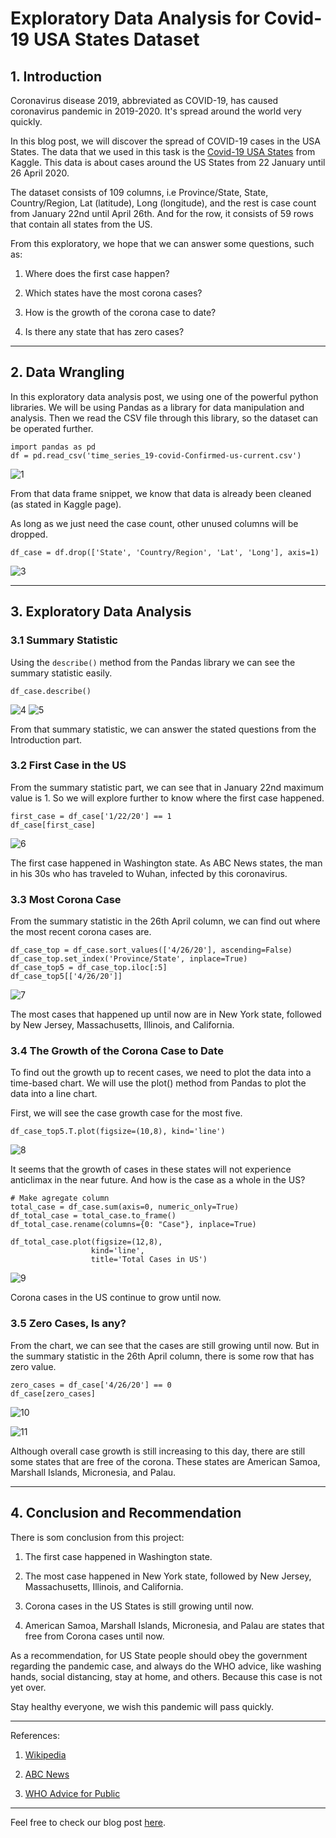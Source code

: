 # Exploratory Data Analysis for Covid-19 USA States Dataset

## 1. Introduction

Coronavirus disease 2019, abbreviated as COVID-19, has caused coronavirus pandemic in 2019-2020. It's spread around the world very quickly.

In this blog post, we will discover the spread of COVID-19 cases in the USA States. The data that we used in this task is the [Covid-19 USA States](https://www.kaggle.com/bioinfoacademy/covid19-usa-states-cleaned-historical-and-current) from Kaggle. This data is about cases around the US States from 22 January until 26 April 2020.

The dataset consists of 109 columns, i.e Province/State, State, Country/Region, Lat (latitude), Long (longitude), and the rest is case count from January 22nd until April 26th. And for the row, it consists of 59 rows that contain all states from the US.

From this exploratory, we hope that we can answer some questions, such as:

1. Where does the first case happen?

2. Which states have the most corona cases?

3. How is the growth of the corona case to date?

4. Is there any state that has zero cases?

---

## 2. Data Wrangling

In this exploratory data analysis post, we using one of the powerful python libraries. We will be using Pandas as a library for data manipulation and analysis. Then we read the CSV file through this library, so the dataset can be operated further.

```
import pandas as pd
df = pd.read_csv('time_series_19-covid-Confirmed-us-current.csv')
```

![1](https://github.com/adipurnamk/ANALYSIS-OF-COVID-19-DATASET/blob/master/1.png "Data frame snippet ")

From that data frame snippet, we know that data is already been cleaned  (as stated in Kaggle page).

As long as we just need the case count, other unused columns will be dropped.

```
df_case = df.drop(['State', 'Country/Region', 'Lat', 'Long'], axis=1)
```

![3](https://github.com/adipurnamk/ANALYSIS-OF-COVID-19-DATASET/blob/master/3.png "Cleaned data frame")

---

## 3. Exploratory Data Analysis

### 3.1 Summary Statistic

Using the ```describe()``` method from the Pandas library we can see the summary statistic easily.

```
df_case.describe()
```

![4](https://github.com/adipurnamk/ANALYSIS-OF-COVID-19-DATASET/blob/master/4.png "Summary statistic snippet")
![5](https://github.com/adipurnamk/ANALYSIS-OF-COVID-19-DATASET/blob/master/5.png "Summary statistic snippet")

From that summary statistic, we can answer the stated questions from the Introduction part.

### 3.2 First Case in the US

From the summary statistic part, we can see that in January 22nd maximum value is 1. So we will explore further to know where the first case happened.

```
first_case = df_case['1/22/20'] == 1
df_case[first_case]
```

![6](https://github.com/adipurnamk/ANALYSIS-OF-COVID-19-DATASET/blob/master/6.png "First case")

The first case happened in Washington state. As ABC News states, the man in his 30s who has traveled to Wuhan, infected by this coronavirus.

### 3.3 Most Corona Case

From the summary statistic in the 26th April column, we can find out where the most recent corona cases are.

```
df_case_top = df_case.sort_values(['4/26/20'], ascending=False)
df_case_top.set_index('Province/State', inplace=True)
df_case_top5 = df_case_top.iloc[:5]
df_case_top5[['4/26/20']]
```

![7](https://github.com/adipurnamk/ANALYSIS-OF-COVID-19-DATASET/blob/master/7.png "Top five cases")

The most cases that happened up until now are in New York state, followed by New Jersey, Massachusetts, Illinois, and California.

### 3.4 The Growth of the Corona Case to Date

To find out the growth up to recent cases, we need to plot the data into a time-based chart. We will use the plot() method from Pandas to plot the data into a line chart.

First, we will see the case growth case for the most five.

```
df_case_top5.T.plot(figsize=(10,8), kind='line')
```

![8](https://github.com/adipurnamk/ANALYSIS-OF-COVID-19-DATASET/blob/master/8.png "Top five cases plot")

It seems that the growth of cases in these states will not experience anticlimax in the near future. And how is the case as a whole in the US?

```
# Make agregate column
total_case = df_case.sum(axis=0, numeric_only=True)
df_total_case = total_case.to_frame()
df_total_case.rename(columns={0: "Case"}, inplace=True)
```

```
df_total_case.plot(figsize=(12,8),
                  kind='line',
                  title='Total Cases in US')
```

![9](https://github.com/adipurnamk/ANALYSIS-OF-COVID-19-DATASET/blob/master/9.png "Total cases plot")

Corona cases in the US continue to grow until now.

### 3.5 Zero Cases, Is any?

From the chart, we can see that the cases are still growing until now. But in the summary statistic in the 26th April column, there is some row that has zero value.

```
zero_cases = df_case['4/26/20'] == 0
df_case[zero_cases]
```

![10](https://github.com/adipurnamk/ANALYSIS-OF-COVID-19-DATASET/blob/master/10.png "Zero case")

![11](https://github.com/adipurnamk/ANALYSIS-OF-COVID-19-DATASET/blob/master/11.png "Zero case")

Although overall case growth is still increasing to this day, there are still some states that are free of the corona.  These states are American Samoa, Marshall Islands, Micronesia, and Palau.

---

## 4. Conclusion and Recommendation

There is som conclusion from this project:

1. The first case happened in Washington state.

2. The most case happened in New York state, followed by New Jersey, Massachusetts, Illinois, and California.

3. Corona cases in the US States is still growing until now.

4. American Samoa, Marshall Islands, Micronesia, and Palau are states that free from Corona cases until now.

As a recommendation, for US State people should obey the government regarding the pandemic case, and always do the WHO advice, like washing hands, social distancing, stay at home, and others. Because this case is not yet over.

Stay healthy everyone, we wish this pandemic will pass quickly.

---

References:

1. [Wikipedia](https://en.wikipedia.org/wiki/Coronavirus)

2. [ABC News](https://abcnews.go.com/Health/timeline-coronavirus-started/story?id=69435165)

3. [WHO Advice for Public](https://www.who.int/emergencies/diseases/novel-coronavirus-2019/advice-for-public)

---

Feel free to check our blog post [here](https://www.datainsightonline.com/post/exploratory-data-analysis-for-covid-19-usa-states-dataset).
